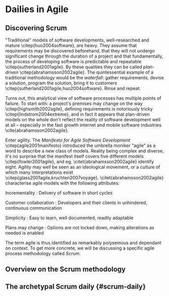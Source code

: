 
# Dailies in Agile

## Discovering Scrum

"Traditional" models of software developments, well-researched and mature \citep{huo2004software}, are heavy. They assume that requirements may be discovered beforehand, that they will not undergo significant change through the duration of a project and that fundamentally, the process of developing software is predictable and repeatable \citep{sutherland2001agile}. By these qualities they can be called *plan-driven* \citep{abrahamsson2002agile}. The quintessential example of a traditional methodology would be the *waterfall*: gather requirements, devise a solution, program the solution, bring it to customers \citep{sutherland2001agile,huo2004software}. Rinse and repeat.

Turns out, this analytical view of software processes has multiple points of failure. To start with: a project's premises may change on the way \citep{highsmith2002agile}, defining requirements is notoriously tricky \citep{lindstrom2004extreme}, and in fact it appears that plan-driven models on the whole don't reflect the reality of software development well at all – especially in the fast growth internet and mobile software industries \cite{abrahamsson2002agile}.

Enter agility. The _Manifesto for Agile Software Development_ \citep{agile2001manifesto} introduced the umbrella moniker "agile" as a word to describe a new class of models. Reality being complex and diverse, it's no surprise that the manifest itself covers five different models \citep{fowler2001agile}, and eg. \citet{abrahamsson2002agile} identify eight. Agility may well be seen as an ideological movement, or a culture of which many interpretations exist \citep{glass2001agile,kruchten2007voyage}. \citet{abrahamsson2002agile} characterise agile models with the following attributes:

Incrementality
:   Delivery of software in short cycles

Customer collaboration
:   Developers and their clients in unhindered, continuous communication

Simplicity
:   Easy to learn, well documented, readily adaptable

Plans may change
:   Options are not locked down, making alterations as needed is enabled

The term agile is thus identified as remarkably polysemous and dependant on context. To get more concrete, we will be discussing a specific agile process methodology called *Scrum*.

## Overview on the Scrum methodology

## The archetypal Scrum daily {#scrum-daily}
